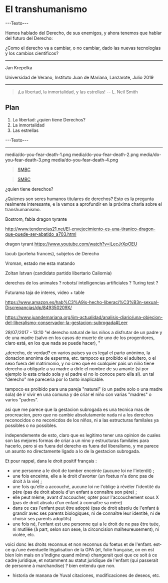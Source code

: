 El transhumanismo
===

---Texto---

Hemos hablado del Derecho, de sus enemigos, y ahora tenemos que hablar del futuro del Derecho:

¿Como el derecho va a cambiar, o no cambiar, dado las nuevas tecnologías y los cambios científicos?

---

Jan Krepelka

Universidad de Verano, Instituto Juan de Mariana, Lanzarote, Julio 2019

---

> ¡La libertad, la inmortalidad, y las estrellas!
> -- L. Neil Smith

## Plan

1. La libertad: ¿quien tiene Derechos?
2. La inmortalidad
3. Las estrellas

---Texto---


---


media/do-you-fear-death-1.png
media/do-you-fear-death-2.png
media/do-you-fear-death-3.png
media/do-you-fear-death-4.png



> [SMBC](https://thenib.com/do-you-fear-death-76fb193deec5)




> [SMBC](http://www.smbc-comics.com/?id=3443)


¿quien tiene derechos?

¿Quienes son seres humanos titulares de derechos? Esto es la pregunta realmente interesante, e la vamos a aprofundir en la próxima charla sobre el transhumanismo.


Bostrom, fabla dragon tyrante


http://www.tendencias21.net/El-envejecimiento-es-una-tiranico-dragon-que-puede-ser-abatido_a703.html

dragon tyrant
https://www.youtube.com/watch?v=iLecJrXpOEU

Iacub (porteña frances), subjetos de Derecho

Vroman, estado me esta matando

Zoltan Istvan (candidato partido libertario Caliornia)


derechos de los animales ? robots/ intelligencias artificiales ? Turing test ?

Futurama taja de interes, video + table



https://www.amazon.es/hab%C3%A9is-hecho-liberaci%C3%B3n-sexual-Discrepancias/dp/849350209X/


https://www.juandemariana.org/ijm-actualidad/analisis-diario/una-objecion-del-liberalismo-conservador-la-gestacion-subrogada#Leer


28/07/2017 - 13:10
"el derecho natural de los niños a disfrutar de un padre y de una madre (salvo en los casos de muerte de uno de los progenitores, claro está, en los que nada se puede hacer), "

¿derecho, de verdad? en varios paises ya es legal el parto anónimo, la donacion anonima de esperma, etc. tampoco es proibido el adultero, o el sexo fuera del matrimonio, y no creo que en cualquier pais un niño tiene derecho a obligarle a su madre a dirle el nombre de su amante (si por ejemplo lo esta criado sola y el padre el no lo conoce pero ella si). un tal "derecho" me pareceria por lo tanto inaplicable.

tampoco es proibido para una pareja "natural" (o un padre solo o una madre sola) de ir vivir en una comuna y de criar el niño con varias "madres" o varios "padres".

asi que me parece que la gestacion subrogada es una tecnica mas de procreacion, pero que no cambie absolutamente nada ni a los derechos reconocidos o no reconicdos de los niños, ni a las estructuras familales ya possibles o no possibles.

independemente de esto, claro que es legitimo tener una opinion de cuales son las mejores formas de criar a un nino y estructuras familales para hacerlo, pero si es fuera del derecho es fuera del liberalismo, y me parece un asunto no directamente ligado a lo de la gestacion subrogada.



Et pour rappel, dans le droit positif français :

- une personne a le droit de tomber enceinte (aucune loi ne l'interdit) ;
- une fois enceinte, elle a le droit d'avorter (un foetus n'a donc pas de droit à la vie) ;
- une fois qu'elle a accouché, aucune loi ne l'oblige à révèler l'identité du père (pas de droit absolu d'un enfant a connaître son père) ;
- elle peut même, avant d'accoucher, opter pour l'accouchement sous X (pas de droit absolu d'un enfant à connaître sa mère)
- dans ce cas l'enfant peut être adopté (pas de droit absolu de l'enfant à grandir avec ses parents biologiques, ni de connaître leur identité, ni de choisir ses parents adoptifs)
- une fois né, l'enfant est une personne qui a le droit de ne pas être tuée, ni mutilée (à part, selon son sexe, la circoncision malheureusement), ni violée, etc.

voici donc les droits reconnus et non reconnus du foetus et de l'enfant. est-ce qu'une éventuelle légalisation de la GPA (et, folie française, on en est bien loin mais on s'indigne quand même) changerait quoi que ce soit à ce cadre juridique, et notamment au statut juridique de l'enfant (qui passerait de personne à marchandise) ? bien entendu que non.


+ historia de manana de Yuval citaciones, modificaciones de deseos, etc.
